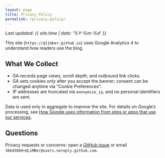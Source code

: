 ```yaml
---
layout: page
title: Privacy Policy
permalink: /privacy-policy/
---
```


_Last updated: {{ site.time | date: '%Y-%m-%d' }}_

This site (`https://qlimber.github.io`) uses Google Analytics 4 to understand how readers use the blog.

## What We Collect
- GA records page views, scroll depth, and outbound link clicks.
- GA sets cookies only after you accept the banner; consent can be changed anytime via “Cookie Preferences”.
- IP addresses are truncated via `anonymize_ip`, and no personal identifiers are sent.

Data is used only in aggregate to improve the site. For details on Google’s processing, see [How Google uses information from sites or apps that use our services](https://www.google.com/policies/privacy/partners/).

## Questions
Privacy requests or concerns: open a [GitHub issue](https://github.com/QLiMBer/qlimber.github.io/issues) or email `36645869+QLiMBer@users.noreply.github.com`.
